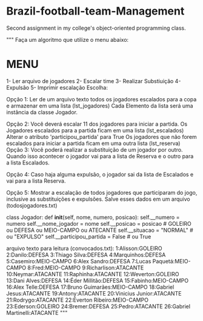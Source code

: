 # Brazil-football-team-Management
Second assignment in my college's object-oriented programming class.

"""
Faça um algoritmo que utilize o menu abaixo:

MENU
======
1- Ler arquivo de jogadores
2- Escalar time
3- Realizar Substiuição
4- Expulsão
5- Imprimir escalação
Escolha:


Opção 1: Ler de um arquivo texto todos os jogadores
        escalados para a copa e armazenar em uma
        lista (lst_jogadores)
        Cada Elemento da lista será uma instância
            da classe Jogador.

Opção 2: Você deverá escalar 11 dos jogadores para
        iniciar a partida.
        Os Jogadores escalados para a partida ficam
            em uma lista (lst_escalados)
            Alterar o atributo 'participou_partida'
                para True
        Os jogadores que não forem escalados para
            iniciar a partida ficam em uma outra
            lista (lst_reserva)
Opção 3: Você poderá realizar a substituição de um
        jogador por outro.
        Quando isso acontecer o jogador vai para
            a lista de Reserva e o outro para a
            lista Escalados.

Opção 4: Caso haja alguma expulsão, o jogador sai
        da lista de Escalados e vai para a lista
        Reserva.

Opção 5: Mostrar a escalação de todos jogadores que
        participaram do jogo, inclusive as substituições
        e expulsões.
        Salve esses dados em um arquivo (todosjogadores.txt)


class Jogador:
    def __init__(self, nome, numero, posicao):
        self.__numero = numero
        self.__nome_jogador = nome
        self.__posicao = posicao # GOLEIRO ou DEFESA ou MEIO-CAMPO ou ATECANTE
        self.__situacao = "NORMAL"  # ou "EXPULSO"
        self.__participou_partida = False # ou True


arquivo texto para leitura (convocados.txt):
1:Alisson:GOLEIRO
2:Danilo:DEFESA
3:Thiago Silva:DEFESA
4:Marquinhos:DEFESA
5:Casemiro:MEIO-CAMPO
6:Alex Sandro:DEFESA
7:Lucas Paquetá:MEIO-CAMPO
8:Fred:MEIO-CAMPO
9:Richarlison:ATACANTE
10:Neymar:ATACANTE
11:Raphinha:ATACANTE
12:Weverton:GOLEIRO
13:Dani Alves:DEFESA
14:Éder Millitão:DEFESA
15:Fabinho:MEIO-CAMPO
16:Alex Telle:DEFESA
17:Bruno Guimarães:MEIO-CAMPO
18:Gabriel Jesus:ATACANTE
19:Antony:ATACANTE
20:Vinicius Junior:ATACANTE
21:Rodrygo:ATACANTE
22:Éverton Ribeiro:MEIO-CAMPO
23:Ederson:GOLEIRO
24:Bremer:DEFESA
25:Pedro:ATACANTE
26:Gabriel Martinelli:ATACANTE
"""
